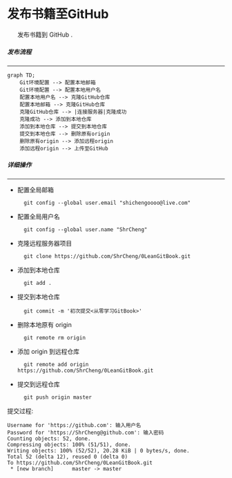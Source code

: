 # 发布书籍至GitHub
&nbsp;&nbsp;&nbsp;&nbsp;&nbsp;&nbsp;发布书籍到 GitHub .
##### 发布流程
---
```mermaid
graph TD;
    Git环境配置 --> 配置本地邮箱
    Git环境配置 --> 配置本地用户名
    配置本地用户名 --> 克隆GitHub仓库
    配置本地邮箱 --> 克隆GitHub仓库
    克隆GitHub仓库 --> |连接服务器|克隆成功
    克隆成功 --> 添加到本地仓库
    添加到本地仓库 --> 提交到本地仓库
    提交到本地仓库 --> 删除原有origin
    删除原有origin --> 添加远程origin
    添加远程origin --> 上传至GitHub
```
##### 详细操作
---
* 配置全局邮箱

        git config --global user.email "shichengoooo@live.com"

* 配置全局用户名

        git config --global user.name "ShrCheng"

* 克隆远程服务器项目

        git clone https://github.com/ShrCheng/0LeanGitBook.git

* 添加到本地仓库

        git add .

* 提交到本地仓库

        git commit -m '初次提交<从零学习GitBook>'

* 删除本地原有 origin

        git remote rm origin

* 添加 origin 到远程仓库

        git remote add origin https://github.com/ShrCheng/0LeanGitBook.git

* 提交到远程仓库

        git push origin master
 
提交过程:

```
Username for 'https://github.com': 输入用户名
Password for 'https://ShrCheng@github.com': 输入密码
Counting objects: 52, done.
Compressing objects: 100% (51/51), done.
Writing objects: 100% (52/52), 20.28 KiB | 0 bytes/s, done.
Total 52 (delta 12), reused 0 (delta 0)
To https://github.com/ShrCheng/0LeanGitBook.git
 * [new branch]      master -> master
```